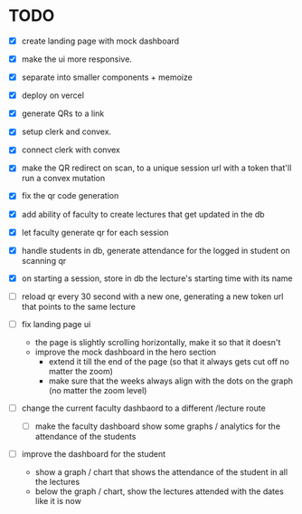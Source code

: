 # TODO

- [x] create landing page with mock dashboard
- [x] make the ui more responsive.
- [x] separate into smaller components + memoize
- [x] deploy on vercel
- [x] generate QRs to a link
- [x] setup clerk and convex.
- [x] connect clerk with convex
- [x] make the QR redirect on scan, to a unique session url with a token that'll run a convex mutation
- [x] fix the qr code generation
- [x] add ability of faculty to create lectures that get updated in the db
- [x] let faculty generate qr for each session
- [x] handle students in db, generate attendance for the logged in student on scanning qr
- [x] on starting a session, store in db the lecture's starting time with its name

- [ ] reload qr every 30 second with a new one, generating a new token url that points to the same lecture

- [ ] fix landing page ui
    - the page is slightly scrolling horizontally, make it so that it doesn't
    - improve the mock dashboard in the hero section
        - extend it till the end of the page (so that it always gets cut off no matter the zoom)
        - make sure that the weeks always align with the dots on the graph (no matter the zoom level)

- [ ] change the current faculty dashbaord to a different /lecture route
    - [ ] make the faculty dashboard show some graphs / analytics for the attendance of the students

- [ ] improve the dashboard for the student
    - show a graph / chart that shows the attendance of the student in all the lectures
    - below the graph / chart, show the lectures attended with the dates like it is now
